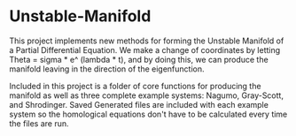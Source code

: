 # Unstable-Manifold
This project implements new methods for forming the Unstable Manifold of a Partial Differential Equation.  We make a change of coordinates by letting Theta = sigma * e^ (lambda * t), and by doing this, we can produce the manifold leaving in the direction of the eigenfunction.

Included in this project is a folder of core functions for producing the manifold as well as three complete example systems: Nagumo, Gray-Scott, and Shrodinger.  Saved Generated files are included with each example system so the homological equations don't have to be calculated every time the files are run.
